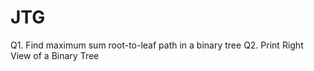 # JTG
Q1. Find maximum sum root-to-leaf path in a binary tree
Q2. Print Right View of a Binary Tree
